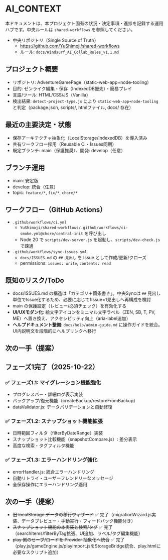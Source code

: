 # AI_CONTEXT

本ドキュメントは、本プロジェクト固有の状況・決定事項・進捗を記録する運用ハブです。中央ルールは `shared-workflows` を参照してください。

- 中央リポジトリ（Single Source of Truth）
  - https://github.com/YuShimoji/shared-workflows
  - ルール: `docs/Windsurf_AI_Collab_Rules_v1.1.md`

## プロジェクト概要
- リポジトリ: AdventureGamePage（static-web-app+node-tooling）
- 目的: ゼンライク編集・保存（IndexedDB優先）・簡易プレイ
- 言語/ツール: HTML/CSS/JS（Vanilla）
- 検出結果: `detect-project-type.js` により `static-web-app+node-tooling` と判定（package.json, scripts/, htmlファイル, docs/ 存在）

## 最近の主要決定・状態
- 保存アーキテクチャ抽象化（LocalStorage/IndexedDB）を導入済み
- 共有ワークフロー採用（Reusable CI・Issues同期）
- 既定ブランチ: main（保護推奨）、開発: develop（任意）

## ブランチ運用
- main: 安定版
- develop: 統合（任意）
- topic: `feature/*`, `fix/*`, `chore/*`

## ワークフロー（GitHub Actions）
- `.github/workflows/ci.yml`
  - `YuShimoji/shared-workflows/.github/workflows/ci-smoke.yml@chore/central-init` を呼び出し
  - Node 20 で `scripts/dev-server.js` を起動し、`scripts/dev-check.js` で疎通
- `.github/workflows/sync-issues.yml`
  - `docs/ISSUES.md` の `## 見出し` を Issue として作成/更新/クローズ
  - permissions: `issues: write`, `contents: read`

## 既知のリスク/ToDo
- docs/ISSUES.md の構造は「カテゴリ＋箇条書き」。中央Syncは `##` 見出し単位でIssue化するため、必要に応じて1Issue=1見出しへ再構成を検討
- main の保護設定（レビュー/必須チェック）を有効化する
- **UI/UXモダン化**: 絵文字アイコンをミニマル文字ラベル（ZEN, SB, T, PV, ME）へ置き換え、アクセシビリティ向上（aria-label追加）
- **ヘルプドキュメント整備**: `docs/help/admin-guide.md` に操作ガイドを統合。UI内説明文を段階的にヘルプリンクへ移行

## 次の一手（提案）
## フェーズ1完了（2025-10-22）
### ✅ フェーズ1.1: マイグレーション機能強化
- プログレスバー・詳細ログ表示実装
- バックアップ/復元機能（createBackup/restoreFromBackup）
- dataValidator.js: データバリデーションと自動修復

### ✅ フェーズ1.2: スナップショット機能拡張
- 日時範囲フィルタ（filterByDateRange）実装
- スナップショット比較機能（snapshotCompare.js）: 差分表示
- 高度な検索・タグフィルタ機能

### ✅ フェーズ1.3: エラーハンドリング強化
- errorHandler.js: 統合エラーハンドリング
- 自動リトライ・ユーザーフレンドリーなメッセージ
- 全保存操作にエラーハンドリング適用

## 次の一手（提案）
- ~~旧 localStorage データの移行ウィザード~~ ✅ 完了（migrationWizard.js実装、データプレビュー・手動実行・フィードバック機能付き）
- ~~スナップショット機能の本実装と検索/タグ~~ ✅ 完了（searchItems/filterByTag拡張、UI追加、ラベル/タグ編集機能）
- ~~play 側のセーブ/ロードを Provider 抽象化へ統合~~ ✅ 完了（play.js/gameEngine.js/playImport.jsをStorageBridge統合、play.htmlに必要なスクリプト追加）
